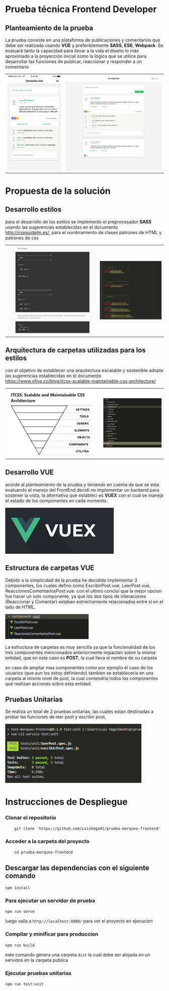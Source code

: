 # Prueba técnica Frontend Developer

## Planteamiento de la prueba

La prueba consiste en una plataforma de publicaciones y comentarios que debe ser realizada usando **VUE** y preferiblemente **SASS**, **ES6**, **Webpack**. Se evaluará tanto la capacidad para llevar a la vida el diseño lo más aproximado a la proyección inicial como la lógica que se utilice para desarrollar las funciones de publicar, reaccionar y responder a un comentario

<table>
    <tr>
        <td><img src="./screenshots/mobile_mode.jpg" /></td>
        <td><img src="./screenshots/desktop_mode.jpg" /></td>
    </tr>
</table>

# Propuesta de la solución

## Desarrollo estilos
para el desarrollo de los estilos se implemento el preprocesador **SASS** usando las sugerencias establecidas en el documento http://cssguidelin.es/, para el nombramiento de clases patrones de HTML y patrones de css

<table>
    <tr>
        <td><img src="./screenshots/example_css.png" /></td>
        <td><img src="./screenshots/real_css.png" /></td>
    </tr>
</table>


## Arquitectura de carpetas utilizadas para los estilos
con el objetivo de establecer una arquitectura escalable y sostenible adopte las sugerencias establecidas en el documento https://www.xfive.co/blog/itcss-scalable-maintainable-css-architecture/


<table>
    <tr>
        <td><img src="./screenshots/example_arquitectura_css.png" /></td>
        <td><img src="./screenshots/real_arquitectura_css.png" /></td>
    </tr>
</table>


## Desarrollo VUE
acorde al planteamiento de la prueba y teniendo en cuenta de que se esta evaluando el manejo del FrontEnd decidí no implementar un backend para sostener la vista, la alternativa que estableci es **VUEX** con el cual se maneja el estado de los componentes en cada momento.

<img src="./screenshots/vuex.png" />




## Estructura de carpetas VUE
Debido a la simplicidad de la prueba he decidido implementar 3 componentes, los cuales defino como EscribirPost.vue, LeerPost.vue, ReaccionesComentariosPost.vue. con el ultimo conclui que la mejor opcion fue hacer un solo componente, ya que los dos tipos de interaciones (Reaccionar y Comentar) estaban estrechamente relacionados entre si en el lado de HTML. 

<img src="./screenshots/estructura_carpetas_vue.png" />

La estructura de carpetas es muy sencilla ya que la funcionalidad de los tres componentes mencionados anteriormente impactan sobre la misma entidad, que en este caso es **POST**, la cual lleva el nombre de su carpeta


en caso de ampliar mas componentes como por ejemplo el caso de los usuarios (que aun los estoy definiendo) tambien se estableceria en una carpeta al mismo nivel de post, la cual contendria todos los componentes que realizan acciones sobre esta entidad.



## Pruebas Unitarias

Se realiza un total de 2 pruebas unitarias, las cuales estan destinadas a probar las funciones de leer post y escribir post, 

<img src="./screenshots/pruebas_unitarias_merqueo.png" />


# Instrucciones de Despliegue

### Clonar el repositorio
```````
    git clone 'https://github.com/LuisVega91/prueba-merqueo-frontend'
```````

### Acceder a la carpeta del proyecto
```````
    cd prueba-merqueo-frontend
```````

## Descargar las dependencias con el siguiente comando
```
npm install
```

### Para ejecutar un servidor de prueba 
```
npm run serve
```
luego valla a   `http://localhost:8080/` para ver el proyecto en ejecucion 

### Compilar y minificar para produccion
```
npm run build
```
este comando genera una carpeta `dist` la cual debe ser alojada en un servidos en la carpeta publica

### Ejecutar pruebas unitarias
```
npm run test:unit
```
